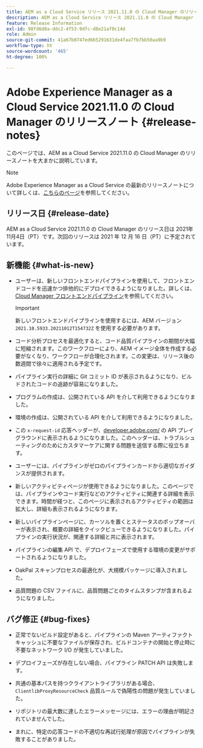 ```yaml
---
title: AEM as a Cloud Service リリース 2021.11.0 の Cloud Manager のリリースノート
description: AEM as a Cloud Service リリース 2021.11.0 の Cloud Manager のリリースノート
feature: Release Information
exl-id: 98fd6d8a-ddc2-4f53-9dfc-d8e21af0c14d
role: Admin
source-git-commit: 41a67b0747ed665291631de4faa7fb7bb50aa9b9
workflow-type: ht
source-wordcount: '465'
ht-degree: 100%

---
```


# Adobe Experience Manager as a Cloud Service 2021.11.0 の Cloud Manager のリリースノート {#release-notes}

このページでは、AEM as a Cloud Service 2021.11.0 の Cloud Manager のリリースノートを大まかに説明しています。

>[!NOTE]
>
>Adobe Experience Manager as a Cloud Service の最新のリリースノートについて詳しくは、[こちらのページ](/help/release-notes/release-notes-cloud/release-notes-current.md)を参照してください。

## リリース日 {#release-date}

AEM as a Cloud Service 2021.11.0 の Cloud Manager のリリース日は 2021年11月4日（PT）です。次回のリリースは 2021 年 12 月 16 日（PT）に予定されています。

## 新機能 {#what-is-new}

* ユーザーは、新しいフロントエンドパイプラインを使用して、フロントエンドコードを迅速かつ排他的にデプロイできるようになりました。詳しくは、[Cloud Manager フロントエンドパイプライン](/help/implementing/cloud-manager/configuring-pipelines/introduction-ci-cd-pipelines.md#front-end)を参照してください。

  >[!IMPORTANT]
  >新しいフロントエンドパイプラインを使用するには、AEM バージョン `2021.10.5933.20211012T154732Z` を使用する必要があります。

* コード分析プロセスを最適化すると、コード品質パイプラインの期間が大幅に短縮されます。このワークフローにより、AEM イメージ全体を作成する必要がなくなり、ワークフローが合理化されます。この変更は、リリース後の数週間で徐々に適用される予定です。

* パイプライン実行の詳細に Git コミット ID が表示されるようになり、ビルドされたコードの追跡が容易になりました。

* プログラムの作成は、公開されている API を介して利用できるようになりました。

* 環境の作成は、公開されている API を介して利用できるようになりました。

* この `x-request-id` 応答ヘッダーが、[developer.adobe.com/](https://developer.adobe.com/) の API プレイグラウンドに表示されるようになりました。このヘッダーは、トラブルシューティングのためにカスタマーケアに関する問題を送信する際に役立ちます。

* ユーザーには、パイプラインがゼロのパイプラインカードから適切なガイダンスが提供されます。

* 新しいアクティビティページが使用できるようになりました。このページでは、パイプラインやコード実行などのアクティビティに関連する詳細を表示できます。時間が経つと、このページに表示されるアクティビティの範囲は拡大し、詳細も表示されるようになります。

* 新しいパイプラインページに、カーソルを置くとステータスのポップオーバーが表示され、概要の詳細をクイックビューできるようになりました。パイプラインの実行状況が、関連する詳細と共に表示されます。

* パイプラインの編集 API で、デプロイフェーズで使用する環境の変更がサポートされるようになりました。

* OakPal スキャンプロセスの最適化が、大規模パッケージに導入されました。

* 品質問題の CSV ファイルに、品質問題ごとのタイムスタンプが含まれるようになりました。

## バグ修正 {#bug-fixes}

* 正常でないビルド設定があると、パイプラインの Maven アーティファクトキャッシュに不要なファイルが保存され、ビルドコンテナの開始と停止時に不要なネットワーク I/O が発生していました。

* デプロイフェーズが存在しない場合、パイプライン PATCH API は失敗します。

* 共通の基本パスを持つクライアントライブラリがある場合、`ClientlibProxyResourceCheck` 品質ルールで偽陽性の問題が発生していました。

* リポジトリの最大数に達したエラーメッセージには、エラーの理由が明記されていませんでした。

* まれに、特定の応答コードの不適切な再試行処理が原因でパイプラインが失敗することがありました。

